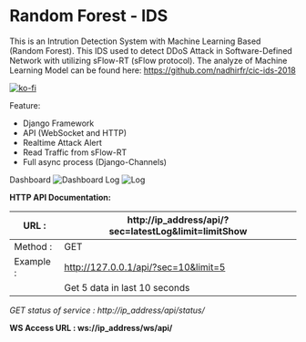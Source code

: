 # Random Forest - IDS

This is an Intrution Detection System with Machine Learning Based (Random Forest). This IDS used to detect DDoS Attack in Software-Defined Network with utilizing sFlow-RT (sFlow protocol). The analyze of Machine Learning Model can be found here: https://github.com/nadhirfr/cic-ids-2018

[![ko-fi](https://ko-fi.com/img/githubbutton_sm.svg)](https://ko-fi.com/H2H146AUD)

Feature:
- Django Framework
- API (WebSocket and HTTP)
- Realtime Attack Alert
- Read Traffic from sFlow-RT
- Full async process (Django-Channels)

Dashboard ![Dashboard](https://image.prntscr.com/image/fQguG-P3SJGxSH2Gvxnglw.png)
Log ![Log](https://image.prntscr.com/image/cS07jXgeTIC9FINCFCpaFQ.png)

__HTTP API Documentation:__

| URL :      | http://ip_address/api/?sec=latestLog&limit=limitShow |
|------------|------------------------------------------------------|
| Method :   | GET                                                  |
| Example :  | http://127.0.0.1/api/?sec=10&limit=5                 |
|            | Get 5 data in last 10 seconds                        |

*GET status of service : http://ip_address/api/status/*

__WS Access URL : ws://ip_address/ws/api/__
